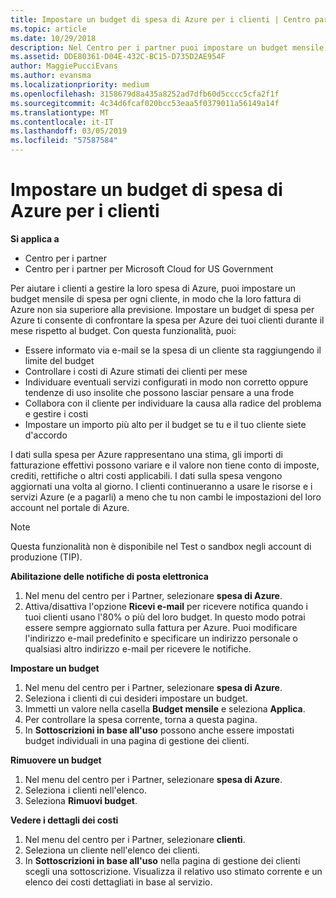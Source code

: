 ```yaml
---
title: Impostare un budget di spesa di Azure per i clienti | Centro partner
ms.topic: article
ms.date: 10/29/2018
description: Nel Centro per i partner puoi impostare un budget mensile per ogni cliente, così le fatture di Azure non saranno una sorpresa alla fine del mese.
ms.assetid: DDE80361-D04E-432C-BC15-D735D2AE954F
author: MaggiePucciEvans
ms.author: evansma
ms.localizationpriority: medium
ms.openlocfilehash: 3158679d8a435a8252ad7dfb60d5cccc5cfa2f1f
ms.sourcegitcommit: 4c34d6fcaf020bcc53eaa5f0379011a56149a14f
ms.translationtype: MT
ms.contentlocale: it-IT
ms.lasthandoff: 03/05/2019
ms.locfileid: "57587584"
---
```

# <a name="set-an-azure-spending-budget-for-your-customers"></a>Impostare un budget di spesa di Azure per i clienti

**Si applica a**

-  Centro per i partner
-  Centro per i partner per Microsoft Cloud for US Government

Per aiutare i clienti a gestire la loro spesa di Azure, puoi impostare un budget mensile di spesa per ogni cliente, in modo che la loro fattura di Azure non sia superiore alla previsione. Impostare un budget di spesa per Azure ti consente di confrontare la spesa per Azure dei tuoi clienti durante il mese rispetto al budget. Con questa funzionalità, puoi: 

-   Essere informato via e-mail se la spesa di un cliente sta raggiungendo il limite del budget
-   Controllare i costi di Azure stimati dei clienti per mese
-   Individuare eventuali servizi configurati in modo non corretto oppure tendenze di uso insolite che possono lasciar pensare a una frode
-   Collabora con il cliente per individuare la causa alla radice del problema e gestire i costi
-   Impostare un importo più alto per il budget se tu e il tuo cliente siete d'accordo

I dati sulla spesa per Azure rappresentano una stima, gli importi di fatturazione effettivi possono variare e il valore non tiene conto di imposte, crediti, rettifiche o altri costi applicabili. I dati sulla spesa vengono aggiornati una volta al giorno. I clienti continueranno a usare le risorse e i servizi Azure (e a pagarli) a meno che tu non cambi le impostazioni del loro account nel portale di Azure. 

> [!NOTE]  
> Questa funzionalità non è disponibile nel Test o sandbox negli account di produzione (TIP).

**Abilitazione delle notifiche di posta elettronica**
1.  Nel menu del centro per i Partner, selezionare **spesa di Azure**.
2.  Attiva/disattiva l'opzione **Ricevi e-mail** per ricevere notifica quando i tuoi clienti usano l'80% o più del loro budget. In questo modo potrai essere sempre aggiornato sulla fattura per Azure. Puoi modificare l'indirizzo e-mail predefinito e specificare un indirizzo personale o qualsiasi altro indirizzo e-mail per ricevere le notifiche.

**Impostare un budget**
1.  Nel menu del centro per i Partner, selezionare **spesa di Azure**.
2.  Seleziona i clienti di cui desideri impostare un budget. 
3. Immetti un valore nella casella **Budget mensile** e seleziona **Applica**.
4.  Per controllare la spesa corrente, torna a questa pagina.
5.  In **Sottoscrizioni in base all'uso** possono anche essere impostati budget individuali in una pagina di gestione dei clienti.

**Rimuovere un budget**
1.  Nel menu del centro per i Partner, selezionare **spesa di Azure**.
2.  Seleziona i clienti nell'elenco.
3.  Seleziona **Rimuovi budget**.

**Vedere i dettagli dei costi**
1.  Nel menu del centro per i Partner, selezionare **clienti**.
2.  Seleziona un cliente nell'elenco dei clienti.
3.  In **Sottoscrizioni in base all'uso** nella pagina di gestione dei clienti scegli una sottoscrizione. Visualizza il relativo uso stimato corrente e un elenco dei costi dettagliati in base al servizio.


 

 



